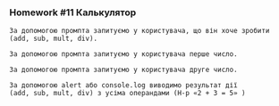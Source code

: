 ### Homework #11 Калькулятор
    За допомогою промпта запитуємо у користувача, що він хоче зробити (add, sub, mult, div).

    За допомогою промпта запитуємо у користувача перше число.

    За допомогою промпта запитуємо у користувача друге число.

    За допомогою alert або console.log виводимо результат дії 
    (add, sub, mult, div) з усіма операндами (Н-р «2 + 3 = 5» )